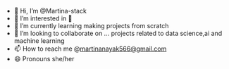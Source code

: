 - 👋 Hi, I’m @Martina-stack
- 👀 I’m interested in 🎀
- 🌱 I’m currently learning making projects from scratch
- 💞️ I’m looking to collaborate on ... projects related to data science,ai and machine learning 
- 📫 How to reach me @martinanayak566@gmail.com
- 😄 Pronouns she/her
  

<!---
Martina-stack/Martina-stack is a ✨ special ✨ repository because its `README.md` (this file) appears on your GitHub profile.
You can click the Preview link to take a look at your changes.
--->
